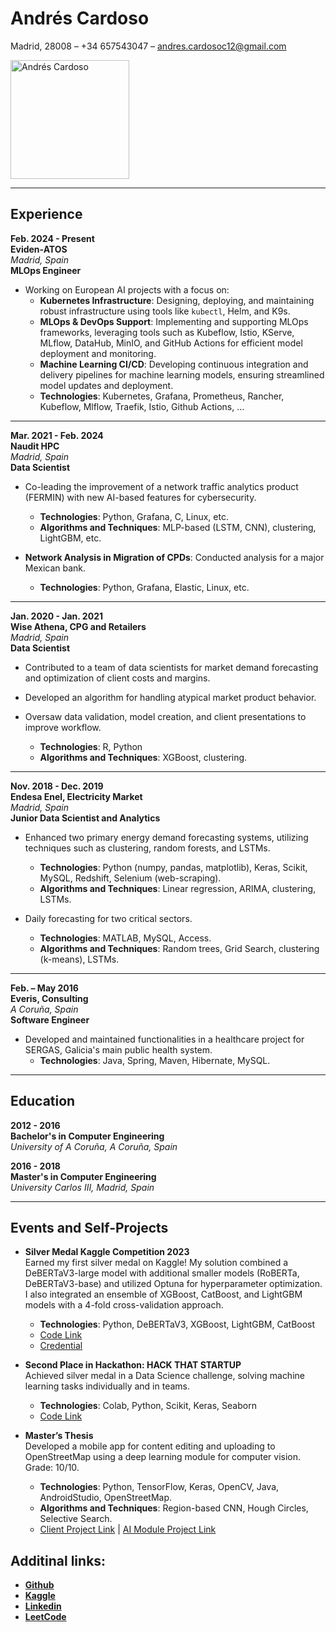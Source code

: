 # Andrés Cardoso
Madrid, 28008 – +34 657543047 – [andres.cardosoc12@gmail.com](mailto:andres.cardosoc12@gmail.com)

<img src="https://github.com/user-attachments/assets/d171df8c-3765-451e-911f-194cb6744734" alt="Andrés Cardoso" width="190"/>

---

## Experience

**Feb. 2024 - Present**  
**Eviden-ATOS**  
_Madrid, Spain_  
**MLOps Engineer**

- Working on European AI projects with a focus on:
  - **Kubernetes Infrastructure**: Designing, deploying, and maintaining robust infrastructure using tools like `kubectl`, Helm, and K9s.
  - **MLOps & DevOps Support**: Implementing and supporting MLOps frameworks, leveraging tools such as Kubeflow, Istio, KServe, MLflow, DataHub, MinIO, and GitHub Actions for efficient model deployment and monitoring.
  - **Machine Learning CI/CD**: Developing continuous integration and delivery pipelines for machine learning models, ensuring streamlined model updates and deployment.
  - **Technologies**: Kubernetes, Grafana, Prometheus, Rancher, Kubeflow, Mlflow, Traefik, Istio, Github Actions, ...

---

**Mar. 2021 - Feb. 2024**  
**Naudit HPC**  
_Madrid, Spain_  
**Data Scientist**

- Co-leading the improvement of a network traffic analytics product (FERMIN) with new AI-based features for cybersecurity.
  - **Technologies**: Python, Grafana, C, Linux, etc.
  - **Algorithms and Techniques**: MLP-based (LSTM, CNN), clustering, LightGBM, etc.

- **Network Analysis in Migration of CPDs**: Conducted analysis for a major Mexican bank.
  - **Technologies**: Python, Grafana, Elastic, Linux, etc.

---

**Jan. 2020 - Jan. 2021**  
**Wise Athena, CPG and Retailers**  
_Madrid, Spain_  
**Data Scientist**

- Contributed to a team of data scientists for market demand forecasting and optimization of client costs and margins.
- Developed an algorithm for handling atypical market product behavior.
- Oversaw data validation, model creation, and client presentations to improve workflow.

  - **Technologies**: R, Python
  - **Algorithms and Techniques**: XGBoost, clustering.

---

**Nov. 2018 - Dec. 2019**  
**Endesa Enel, Electricity Market**  
_Madrid, Spain_  
**Junior Data Scientist and Analytics**

- Enhanced two primary energy demand forecasting systems, utilizing techniques such as clustering, random forests, and LSTMs.
  - **Technologies**: Python (numpy, pandas, matplotlib), Keras, Scikit, MySQL, Redshift, Selenium (web-scraping).
  - **Algorithms and Techniques**: Linear regression, ARIMA, clustering, LSTMs.

- Daily forecasting for two critical sectors.
  - **Technologies**: MATLAB, MySQL, Access.
  - **Algorithms and Techniques**: Random trees, Grid Search, clustering (k-means), LSTMs.

---

**Feb. – May 2016**  
**Everis, Consulting**  
_A Coruña, Spain_  
**Software Engineer**

- Developed and maintained functionalities in a healthcare project for SERGAS, Galicia's main public health system.
  - **Technologies**: Java, Spring, Maven, Hibernate, MySQL.

---

## Education

**2012 - 2016**  
**Bachelor's in Computer Engineering**  
_University of A Coruña, A Coruña, Spain_

**2016 - 2018**  
**Master's in Computer Engineering**  
_University Carlos III, Madrid, Spain_

---

## Events and Self-Projects

- **Silver Medal Kaggle Competition 2023**  
  Earned my first silver medal on Kaggle! My solution combined a DeBERTaV3-large model with additional smaller models (RoBERTa, DeBERTaV3-base) and utilized Optuna for hyperparameter optimization. I also integrated an ensemble of XGBoost, CatBoost, and LightGBM models with a 4-fold cross-validation approach.
  - **Technologies**: Python, DeBERTaV3, XGBoost, LightGBM, CatBoost
  - [Code Link](https://github.com/acardoco/kaggle_commonLit)
  - [Credential](https://www.kaggle.com/certification/competitions/ancaco12/commonlit-evaluate-student-summaries)

- **Second Place in Hackathon: HACK THAT STARTUP**  
  Achieved silver medal in a Data Science challenge, solving machine learning tasks individually and in teams.
  - **Technologies**: Colab, Python, Scikit, Keras, Seaborn
  - [Code Link](https://github.com/acardoco/hackthatstartup_nuwe)

- **Master’s Thesis**  
  Developed a mobile app for content editing and uploading to OpenStreetMap using a deep learning module for computer vision.  
  Grade: 10/10.
  - **Technologies**: Python, TensorFlow, Keras, OpenCV, Java, AndroidStudio, OpenStreetMap.
  - **Algorithms and Techniques**: Region-based CNN, Hough Circles, Selective Search.
  - [Client Project Link](https://github.com/acardoco/GeoLearning-client) | [AI Module Project Link](https://github.com/acardoco/GeoLearning)

## Additinal links:
- **[Github](https://github.com/acardoco)**
- **[Kaggle](https://www.kaggle.com/ancaco12)**
- **[Linkedin](https://www.linkedin.com/in/andrés-cardoso-250a24112/)**
- **[LeetCode](https://leetcode.com/u/andreto12/)**
